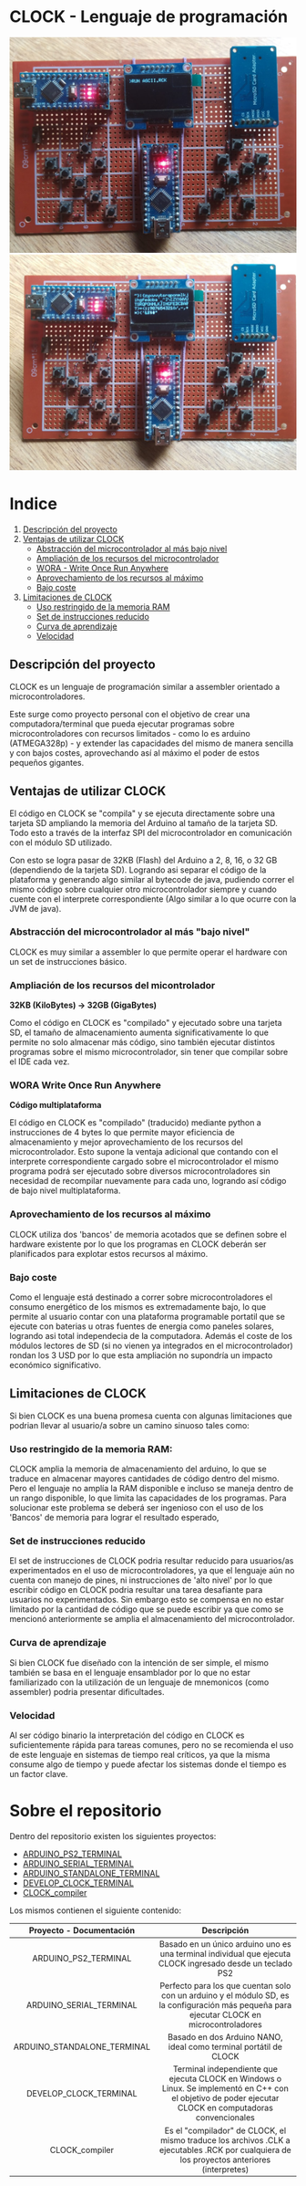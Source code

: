 # CLOCK - Lenguaje de programación

![CLOCK Standalone Version](docs/img/ASCII_CODE_RUN.jpeg)
![CLOCK Standalone Version](docs/img/ASCII_CODE_RESULT.jpeg)

# Indice

1. [Descripción del proyecto](#descripción-del-proyecto)
2. [Ventajas de utilizar CLOCK](#ventajas-de-utilizar-clock)
   - [Abstracción del microcontrolador al más bajo nivel](#abstracción-del-microcontrolador-al-más-bajo-nivel)
   - [Ampliación de los recursos del microcontrolador](#ampliación-de-los-recursos-del-micontrolador)
   - [WORA - Write Once Run Anywhere](#wora-write-once-run-anywhere)
   - [Aprovechamiento de los recursos al máximo](#aprovechamiento-de-los-recursos-al-máximo)
   - [Bajo coste](#bajo-coste)
3. [Limitaciones de CLOCK](#limitaciones-de-clock)
   - [Uso restringido de la memoria RAM](#uso-restringido-de-la-memoria-ram)
   - [Set de instrucciones reducido](#set-de-instrucciones-reducido)
   - [Curva de aprendizaje](#curva-de-aprendizaje)
   - [Velocidad](#velocidad)

## Descripción del proyecto

CLOCK es un lenguaje de programación similar a assembler orientado a microcontroladores.

Este surge como proyecto personal con el objetivo de crear una computadora/terminal que pueda ejecutar programas sobre microcontroladores con recursos limitados - como lo es arduino (ATMEGA328p) - y extender las capacidades del mismo de manera sencilla y con bajos costes, aprovechando así al máximo el poder de estos pequeños gigantes.

## Ventajas de utilizar CLOCK

El código en CLOCK se "compila" y se ejecuta directamente sobre una tarjeta SD ampliando la memoria del Arduino al tamaño de la tarjeta SD. Todo esto a través de la interfaz SPI del microcontrolador en comunicación con el módulo SD utilizado. 

Con esto se logra pasar de 32KB (Flash) del Arduino a 2, 8, 16, o 32 GB (dependiendo de la tarjeta SD). Logrando asi separar el código de la plataforma y generando algo similar al bytecode de java, pudiendo correr el mismo código sobre cualquier otro microcontrolador siempre y cuando cuente con el interprete correspondiente (Algo similar a lo que ocurre con la JVM de java).

### Abstracción del microcontrolador al más "bajo nivel"

CLOCK es muy similar a assembler lo que permite operar el hardware con un set de instrucciones básico.

### Ampliación de los recursos del micontrolador 

**32KB (KiloBytes) -> 32GB (GigaBytes)**

Como el código en CLOCK es "compilado" y ejecutado sobre una tarjeta SD, el tamaño de almacenamiento aumenta significativamente lo que permite no solo almacenar más código, sino también ejecutar distintos programas sobre el mismo microcontrolador, sin tener que compilar sobre el IDE cada vez.

### WORA Write Once Run Anywhere 

**Código multiplataforma**

El código en CLOCK es "compilado" (traducido) mediante python a instrucciones de 4 bytes lo que permite mayor eficiencia de almacenamiento y mejor aprovechamiento de los recursos del microcontrolador. Esto supone la ventaja adicional que contando con el interprete correspondiente cargado sobre el microcontrolador el mismo programa podrá ser ejecutado sobre diversos microcontroladores sin necesidad de recompilar nuevamente para cada uno, logrando así código de bajo nivel multiplataforma.

### Aprovechamiento de los recursos al máximo

CLOCK utiliza dos 'bancos' de memoria acotados que se definen sobre el hardware existente por lo que los programas en CLOCK deberán ser planificados para explotar estos recursos al máximo.

### Bajo coste

Como el lenguaje está destinado a correr sobre microcontroladores el consumo energético de los mismos es extremadamente bajo, lo que permite al usuario contar con una plataforma programable portatil que se ejecute con baterias u otras fuentes de energia como paneles solares, logrando asi total independecia de la computadora. Además el coste de los módulos lectores de SD (si no vienen ya integrados en el microcontrolador) rondan los 3 USD por lo que esta ampliación no supondría un impacto económico significativo.

## Limitaciones de CLOCK

Si bien CLOCK es una buena promesa cuenta con algunas limitaciones que podrian llevar al usuario/a sobre un camino sinuoso tales como:

### Uso restringido de la memoria RAM: 

CLOCK amplia la memoria de almacenamiento del arduino, lo que se traduce en almacenar mayores cantidades de código dentro del mismo. Pero el lenguaje no amplía la RAM disponible e incluso se maneja dentro de un rango disponible, lo que limita las capacidades de los programas. Para solucionar este problema se deberá ser ingenioso con el uso de los 'Bancos' de memoria para lograr el resultado esperado,

### Set de instrucciones reducido

El set de instrucciones de CLOCK podria resultar reducido para usuarios/as experimentados en el uso de microcontroladores, ya que el lenguaje aún no cuenta con manejo de pines, ni instrucciones de 'alto nivel' por lo que escribir código en CLOCK podria resultar una tarea desafiante para usuarios no experimentados. Sin embargo esto se compensa en no estar limitado por la cantidad de código que se puede escribir ya que como se mencionó anteriormente se amplia el almacenamiento del microcontrolador.

### Curva de aprendizaje

Si bien CLOCK fue diseñado con la intención de ser simple, el mismo también se basa en el lenguaje ensamblador por lo que no estar familiarizado con la utilización de un lenguaje de mnemonicos (como assembler) podria presentar dificultades.

### Velocidad

Al ser código binario la interpretación del código en CLOCK es suficientemente rápida para tareas comunes, pero no se recomienda el uso de este lenguaje en sistemas de tiempo real críticos, ya que la misma consume algo de tiempo y puede afectar los sistemas donde el tiempo es un factor clave.

# Sobre el repositorio

Dentro del repositorio existen los siguientes proyectos:

- [ARDUINO_PS2_TERMINAL](./src/ARDUINO_PS2_TERMINAL/) 
- [ARDUINO_SERIAL_TERMINAL](./src/ARDUINO_SERIAL_TERMINAL/)
- [ARDUINO_STANDALONE_TERMINAL](./src/ARDUINO_STANDALONE_TERMINAL/)
- [DEVELOP_CLOCK_TERMINAL](./src/DEVELOP_CLOCK_TERMINAL/)
- [CLOCK_compiler](./src/CLOCK_compiler/)

Los mismos contienen el siguiente contenido:

| Proyecto - Documentación | Descripción |
|:-------------------:|:---------:|
| ARDUINO_PS2_TERMINAL | Basado en un único arduino uno es una terminal individual que ejecuta CLOCK ingresado desde un teclado PS2  |
| ARDUINO_SERIAL_TERMINAL | Perfecto para los que cuentan solo con un arduino y el módulo SD, es la configuración más pequeña para ejecutar CLOCK en microcontroladores |
| ARDUINO_STANDALONE_TERMINAL | Basado en dos Arduino NANO, ideal como terminal portátil de CLOCK |
| DEVELOP_CLOCK_TERMINAL | Terminal independiente que ejecuta CLOCK en Windows o Linux. Se implementó en C++ con el objetivo de poder ejecutar CLOCK en computadoras convencionales |
| CLOCK_compiler | Es el "compilador" de CLOCK, el mismo traduce los archivos .CLK a ejecutables .RCK por cualquiera de los proyectos anteriores (interpretes) |


